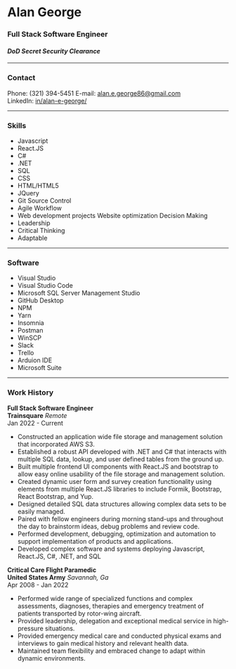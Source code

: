 # Alan George
### Full Stack Software Engineer 
#### *DoD Secret Security Clearance*

---

### Contact  
Phone: (321) 394-5451
E-mail: alan.e.george86@gmail.com  
LinkedIn: [in/alan-e-george/](http://www.linked.com/in/alan-e-george/)  

---
### Skills
- Javascript  
- React.JS  
- C#  
- .NET 
- SQL  
- CSS  
- HTML/HTML5  
- JQuery  
- Git Source Control  
- Agile Workflow  
- Web development projects Website optimization Decision Making  
- Leadership  
- Critical Thinking  
- Adaptable  
---

### Software
- Visual Studio 
- Visual Studio Code
- Microsoft SQL Server Management Studio
- GitHub Desktop
- NPM
- Yarn
- Insomnia
- Postman
- WinSCP
- Slack
- Trello
- Arduion IDE
- Microsoft Suite
---

### Work History
**Full Stack Software Engineer**    
**Trainsquare** *Remote*  
Jan 2022 - Current   
- Constructed an application wide file storage and management solution that incorporated AWS S3.
- Established a robust API developed with .NET and C# that interacts with multiple SQL data, lookup, and user defined tables from the ground up.
- Built multiple frontend UI components with React.JS and bootstrap to allow easy online usability of the file storage and management solution.
- Created dynamic user form and survey creation functionality using elements from multiple React.JS libraries to include Formik, Bootstrap, React Bootstrap, and Yup.
- Designed detailed SQL data structures allowing complex data sets to be easily managed.
- Paired with fellow engineers during morning stand-ups and throughout the day to brainstorm ideas, debug problems and review code.
- Performed development, debugging, optimization and automation to support implementation of products and applications.
- Developed complex software and systems deploying Javascript, React.JS, C#, .NET, and SQL  

**Critical Care Flight Paramedic**  
**United States Army** *Savannah, Ga*  
Apr 2008 - Jan 2022  
- Performed wide range of specialized functions and complex assessments, diagnoses, therapies and emergency treatment of patients transported by rotor-wing aircraft.
- Provided leadership, delegation and exceptional medical service in high-pressure situations.
- Provided emergency medical care and conducted physical exams and interviews to gain medical history and relevant health data.
- Maintained team flexibility and embraced change to adapt within dynamic environments.  

